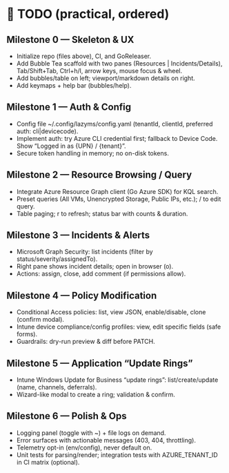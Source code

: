 # 🧭 TODO (practical, ordered)

## Milestone 0 — Skeleton & UX

- Initialize repo (files above), CI, and GoReleaser.
- Add Bubble Tea scaffold with two panes (Resources | Incidents/Details), Tab/Shift+Tab, Ctrl+h/l, arrow keys, mouse focus & wheel.
- Add bubbles/table on left; viewport/markdown details on right.
- Add keymaps + help bar (bubbles/help).

## Milestone 1 — Auth & Config

- Config file ~/.config/lazyms/config.yaml (tenantId, clientId, preferred auth: cli|devicecode).
- Implement auth: try Azure CLI credential first; fallback to Device Code. Show “Logged in as {UPN} / {tenant}”.
- Secure token handling in memory; no on-disk tokens.

## Milestone 2 — Resource Browsing / Query

- Integrate Azure Resource Graph client (Go Azure SDK) for KQL search.
- Preset queries (All VMs, Unencrypted Storage, Public IPs, etc.); / to edit query.
- Table paging; r to refresh; status bar with counts & duration.

## Milestone 3 — Incidents & Alerts

- Microsoft Graph Security: list incidents (filter by status/severity/assignedTo).
- Right pane shows incident details; open in browser (o).
- Actions: assign, close, add comment (if permissions allow).

## Milestone 4 — Policy Modification

- Conditional Access policies: list, view JSON, enable/disable, clone (confirm modal).
- Intune device compliance/config profiles: view, edit specific fields (safe forms).
- Guardrails: dry-run preview & diff before PATCH.

## Milestone 5 — Application “Update Rings”

- Intune Windows Update for Business “update rings”: list/create/update (name, channels, deferrals).
- Wizard-like modal to create a ring; validation & confirm.

## Milestone 6 — Polish & Ops

- Logging panel (toggle with ~) + file logs on demand.
- Error surfaces with actionable messages (403, 404, throttling).
- Telemetry opt-in (env/config), never default on.
- Unit tests for parsing/render; integration tests with AZURE_TENANT_ID in CI matrix (optional).
